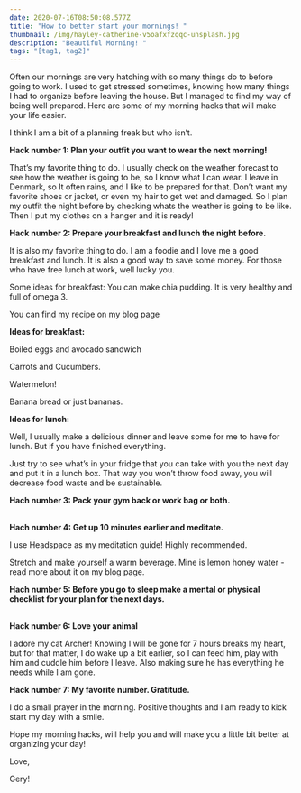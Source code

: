 ```yaml
---
date: 2020-07-16T08:50:08.577Z
title: "How to better start your mornings! "
thumbnail: /img/hayley-catherine-v5oafxfzqqc-unsplash.jpg
description: "Beautiful Morning! "
tags: "[tag1, tag2]"
---
```

Often our mornings are very hatching with so many things do to before going to work. I used to get stressed sometimes, knowing how many things I had to organize before leaving the house. But I managed to find my way of being well prepared. Here are some of my morning hacks that will make your life easier.

I think I am a bit of a planning freak but who isn’t.



**Hack number 1: Plan your outfit you want to wear the next morning!**

That’s my favorite thing to do. I usually check on the weather forecast to see how the weather is going to be, so I know what I can wear. I leave in Denmark, so It often rains, and I like to be prepared for that. Don’t want my favorite shoes or jacket, or even my hair to get wet and damaged. So I plan my outfit the night before by checking whats the weather is going to be like. Then I put my clothes on a hanger and it is ready!



**Hack number 2: Prepare your breakfast and lunch the night before.**

It is also my favorite thing to do. I am a foodie and I love me a good breakfast and lunch. It is also a good way to save some money. For those who have free lunch at work, well lucky you.

Some ideas for breakfast: You can make chia pudding. It is very healthy and full of omega 3.

You can find my recipe on my blog page

**Ideas for breakfast:**

Boiled eggs and avocado sandwich

Carrots and Cucumbers.

Watermelon!

Banana bread or just bananas.



**Ideas for lunch:**

Well, I usually make a delicious dinner and leave some for me to have for lunch. But if you have finished everything.

Just try to see what’s in your fridge that you can take with you the next day and put it in a lunch box. That way you won’t throw food away, you will decrease food waste and be sustainable.



**Hach number 3: Pack your gym back or work bag or both.**

**\
Hach number 4: Get up 10 minutes earlier and meditate.** 

I use Headspace as my meditation guide! Highly recommended.

Stretch and make yourself a warm beverage. Mine is lemon honey water - read more about it on my blog page.



**Hach number 5: Before you go to sleep make a mental or physical checklist for your plan for the next days.**

**\
Hack number 6: Love your animal**

I adore my cat Archer! Knowing I will be gone for 7 hours breaks my heart, but for that matter, I do wake up a bit earlier, so I can feed him, play with him and cuddle him before I leave. Also making sure he has everything he needs while I am gone.



**Hack number 7: My favorite number. Gratitude.**

I do a small prayer in the morning. Positive thoughts and I am ready to kick start my day with a smile.

Hope my morning hacks, will help you and will make you a little bit better at organizing your day!

Love, 

Gery!